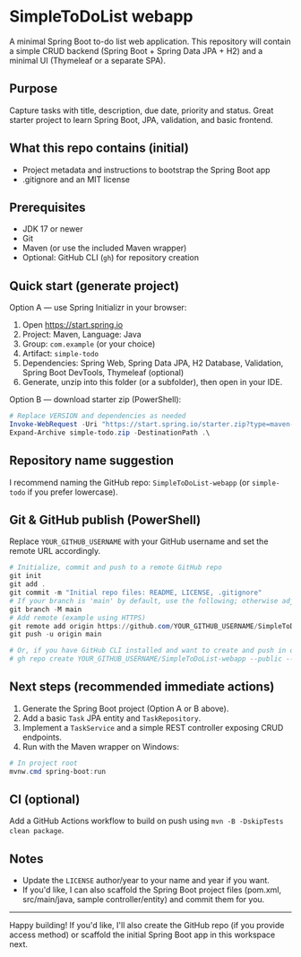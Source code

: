 # SimpleToDoList webapp

A minimal Spring Boot to-do list web application. This repository will contain a simple CRUD backend (Spring Boot + Spring Data JPA + H2) and a minimal UI (Thymeleaf or a separate SPA).

## Purpose
Capture tasks with title, description, due date, priority and status. Great starter project to learn Spring Boot, JPA, validation, and basic frontend.

## What this repo contains (initial)
- Project metadata and instructions to bootstrap the Spring Boot app
- .gitignore and an MIT license

## Prerequisites
- JDK 17 or newer
- Git
- Maven (or use the included Maven wrapper)
- Optional: GitHub CLI (`gh`) for repository creation

## Quick start (generate project)
Option A — use Spring Initializr in your browser:
1. Open https://start.spring.io
2. Project: Maven, Language: Java
3. Group: `com.example` (or your choice)
4. Artifact: `simple-todo`
5. Dependencies: Spring Web, Spring Data JPA, H2 Database, Validation, Spring Boot DevTools, Thymeleaf (optional)
6. Generate, unzip into this folder (or a subfolder), then open in your IDE.

Option B — download starter zip (PowerShell):

```powershell
# Replace VERSION and dependencies as needed
Invoke-WebRequest -Uri "https://start.spring.io/starter.zip?type=maven-project&language=java&bootVersion=3.1.0&baseDir=simple-todo&groupId=com.example&artifactId=simple-todo&name=simple-todo&dependencies=web,data-jpa,h2,devtools,validation,thymeleaf" -OutFile simple-todo.zip
Expand-Archive simple-todo.zip -DestinationPath .\
``` 

## Repository name suggestion
I recommend naming the GitHub repo: `SimpleToDoList-webapp` (or `simple-todo` if you prefer lowercase).

## Git & GitHub publish (PowerShell)
Replace `YOUR_GITHUB_USERNAME` with your GitHub username and set the remote URL accordingly.

```powershell
# Initialize, commit and push to a remote GitHub repo
git init
git add .
git commit -m "Initial repo files: README, LICENSE, .gitignore"
# If your branch is 'main' by default, use the following; otherwise adjust
git branch -M main
# Add remote (example using HTTPS)
git remote add origin https://github.com/YOUR_GITHUB_USERNAME/SimpleToDoList-webapp.git
git push -u origin main

# Or, if you have GitHub CLI installed and want to create and push in one step:
# gh repo create YOUR_GITHUB_USERNAME/SimpleToDoList-webapp --public --source=. --remote=origin --push
```

## Next steps (recommended immediate actions)
1. Generate the Spring Boot project (Option A or B above).
2. Add a basic `Task` JPA entity and `TaskRepository`.
3. Implement a `TaskService` and a simple REST controller exposing CRUD endpoints.
4. Run with the Maven wrapper on Windows:

```powershell
# In project root
mvnw.cmd spring-boot:run
```

## CI (optional)
Add a GitHub Actions workflow to build on push using `mvn -B -DskipTests clean package`.

## Notes
- Update the `LICENSE` author/year to your name and year if you want.
- If you'd like, I can also scaffold the Spring Boot project files (pom.xml, src/main/java, sample controller/entity) and commit them for you.

---

Happy building! If you'd like, I'll also create the GitHub repo (if you provide access method) or scaffold the initial Spring Boot app in this workspace next.